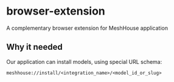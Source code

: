 # browser-extension
A complementary browser extension for MeshHouse application

## Why it needed
Our application can install models, using special URL schema:
```
meshhouse://install/<integration_name>/<model_id_or_slug>
```
